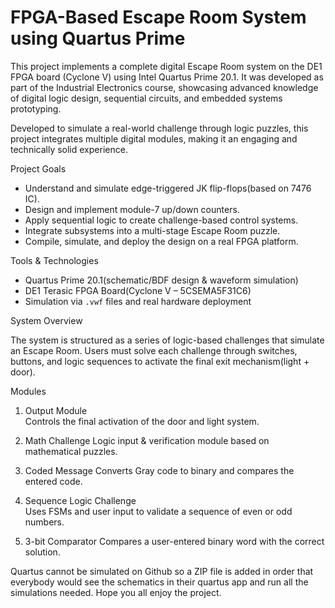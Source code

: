 # FPGA-Based Escape Room System using Quartus Prime

This project implements a complete digital Escape Room system on the DE1 FPGA board (Cyclone V) using Intel Quartus Prime 20.1. It was developed as part of the Industrial Electronics course, showcasing advanced knowledge of digital logic design, sequential circuits, and embedded systems prototyping.

Developed to simulate a real-world challenge through logic puzzles, this project integrates multiple digital modules, making it an engaging and technically solid experience.

Project Goals
- Understand and simulate edge-triggered JK flip-flops(based on 7476 IC).
- Design and implement module-7 up/down counters.
- Apply sequential logic to create challenge-based control systems.
- Integrate subsystems into a multi-stage Escape Room puzzle.
- Compile, simulate, and deploy the design on a real FPGA platform.

Tools & Technologies

- Quartus Prime 20.1(schematic/BDF design & waveform simulation)
- DE1 Terasic FPGA Board(Cyclone V – 5CSEMA5F31C6)
- Simulation via `.vwf` files and real hardware deployment

System Overview

The system is structured as a series of logic-based challenges that simulate an Escape Room. Users must solve each challenge through switches, buttons, and logic sequences to activate the final exit mechanism(light + door).

Modules

1. Output Module  
   Controls the final activation of the door and light system.

2. Math Challenge 
   Logic input & verification module based on mathematical puzzles.

3. Coded Message 
   Converts Gray code to binary and compares the entered code.

4. Sequence Logic Challenge  
   Uses FSMs and user input to validate a sequence of even or odd numbers.

5. 3-bit Comparator 
   Compares a user-entered binary word with the correct solution.

Quartus cannot be simulated on Github so a ZIP file is added in order that everybody would see the schematics in their quartus app and run all the simulations needed.
Hope you all enjoy the project.
